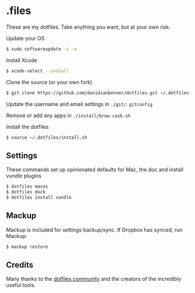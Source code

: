 # .files

These are my dotfiles. Take anything you want, but at your own risk.

Update your OS

```bash
$ sudo softwareupdate -i -a
```

Install Xcode

```bash
$ xcode-select --install
```

Clone the source (or your own fork)

```bash
$ git clone https://github.com/davidianbonner/dotfiles.git ~/.dotfiles
```

Update the username and email settings in `./git/.gitconfig`

Remove or add any apps in `./install/brew-cask.sh`

Install the dotfiles

```bash
$ source ~/.dotfiles/install.sh
```

## Settings

These commands set up opinionated defaults for Mac, the doc and install vundle plugins

```bash
$ dotfiles macos
$ dotfiles dock
$ dotfiles install vundle
```

## Mackup

Mackup is included for settings backup/sync. If Dropbox has synced, run Mackup:

```bash
$ mackup restore
```

## Credits

Many thanks to the [dotfiles community](http://dotfiles.github.io/) and the creators of the incredibly useful tools.
